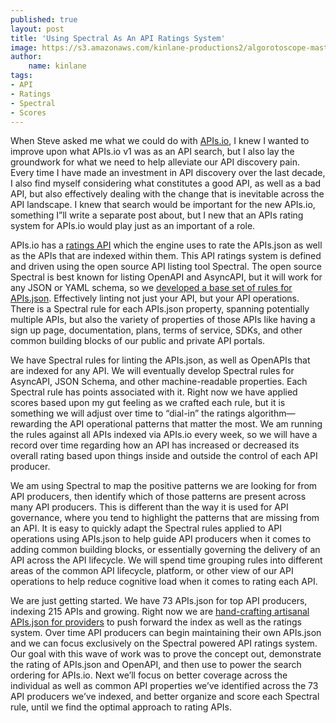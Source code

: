 ```yaml
---
published: true
layout: post
title: 'Using Spectral As An API Ratings System'
image: https://s3.amazonaws.com/kinlane-productions2/algorotoscope-master/bf-skinner-fox-oakland-day.jpeg
author:
    name: kinlane
tags:
- API
- Ratings
- Spectral
- Scores
---
```

When Steve asked me what we could do with [APIs.io](https://apis.io), I knew I wanted to improve upon what APIs.io v1 was as an API search, but I also lay the groundwork for what we need to help alleviate our API discovery pain. Every time I have made an investment in API discovery over the last decade, I also find myself considering what constitutes a good API, as well as a bad API, but also effectively dealing with the change that is inevitable across the API landscape. I knew that search would be important for the new APIs.io, something I”ll write a separate post about, but I new that an APIs rating system for APIs.io would play just as an important of a role.

APIs.io has a [ratings API](https://rules-docs.apis.io/) which the engine uses to rate the APIs.json as well as the APIs that are indexed within them. This API ratings system is defined and driven using the open source API listing tool Spectral. The open source Spectral is best known for listing OpenAPI and AsyncAPI, but it will work for any JSON or YAML schema, so we [developed a base set of rules for APIs.json](https://apis.io/rules/). Effectively linting not just your API, but your API operations. There is a Spectral rule for each APIs.json property, spanning potentially multiple APIs, but also the variety of properties of those APIs like having a sign up page, documentation, plans, terms of service, SDKs, and other common building blocks of our public and private API portals. 

We have Spectral rules for linting the APIs.json, as well as OpenAPIs that are indexed for any API. We will eventually develop Spectral rules for AsyncAPI, JSON Schema, and other machine-readable properties. Each Spectral rule has points associated with it. Right now we have applied scores based upon my gut feeling as we crafted each rule, but it is something we will adjust over time to “dial-in” the ratings algorithm—rewarding the API operational patterns that matter the most. We am running the rules against all APIs indexed via APIs.io every week, so we will have a record over time regarding how an API has increased or decreased its overall rating based upon things inside and outside the control of each API producer.

We am using Spectral to map the positive patterns we are looking for from API producers, then identify which of those patterns are present across many API producers. This is different than the way it is used for API governance, where you tend to highlight the patterns that are missing from an API. It is easy to quickly adapt the Spectral rules applied to API operations using APIs.json to help guide API producers when it comes to adding common building blocks, or essentially governing the delivery of an API across the API lifecycle. We will spend time grouping rules into different areas of the common API lifecycle, platform, or other view of our API operations to help reduce cognitive load when it comes to rating each API.

We are just getting started. We have 73 APIs.json for top API producers, indexing 215 APIs and growing. Right now we are [hand-crafting artisanal APIs.json for providers](https://github.com/apis-json/artisanal) to push forward the index as well as the ratings system. Over time API producers can begin maintaining their own APIs.json and we can focus exclusively on the Spectral powered API ratings system. Our goal with this wave of work was to prove the concept out, demonstrate the rating of APIs.json and OpenAPI, and then use to power the search ordering for APIs.io. Next we’ll focus on better coverage across the individual as well as common API properties we’ve identified across the 73 API producers we’ve indexed, and better organize and score each Spectral rule, until we find the optimal approach to rating APIs.